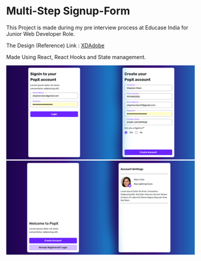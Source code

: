 # Multi-Step Signup-Form

This Project is made during my pre interview process at Educase India for Junior Web Developer Role.

The Design (Reference) Link : <a href='https://xd.adobe.com/view/b68eea25-003d-4a5d-8fdd-d463eeb20b32-e3dd/specs/'>XDAdobe</a>

Made Using React, React Hooks and State management. 

<img src='screenshot1.png' alt='screenshot1'></img>
<img src='screenshot2.png' alt='screenshot2'></img>
